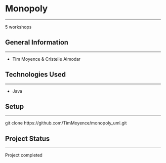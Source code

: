<h1>Monopoly</h1>
<hr><p>5 workshops</p><h2>General Information</h2>
<hr><ul>
<li>Tim Moyence
&amp; Cristelle Almodar</li>
</ul><h2>Technologies Used</h2>
<hr><ul>
<li>Java</li>
</ul><h2>Setup</h2>
<hr><p>git clone https://github.com/TimMoyence/monopoly_uml.git</p><h2>Project Status</h2>
<hr><p>Project completed</p>